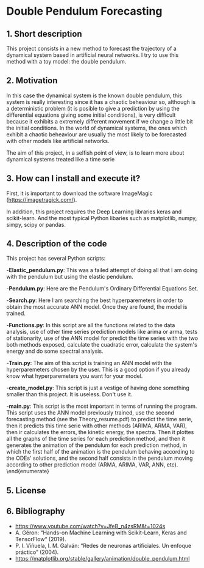 # Double Pendulum Forecasting

## 1. Short description

This project consists in a new method to forecast the trajectory of a dynamical system based in artificial neural networks. I try to use this method with a toy model: the double pendulum. 

## 2. Motivation

In this case the dynamical system is the known double pendulum, this system is really interesting since
it has a chaotic beheaviour so, although is a deterministic problem (it is posible to give a prediction
by using the differential equations giving some initial conditions), is very difficult because it exhibits a extremely different 
movement if we change a little bit the initial conditions. In the world of dynamical systems, the ones which exhibit a chaotic beheaviour are usually the most likely to be forecasted with other models like artificial networks.

The aim of this project, in a selfish point of view, is to learn more about dynamical systems treated like a time serie

## 3. How can I install and execute it?

First, it is important to download the software ImageMagic (https://imagetragick.com/).

In addition, this project requires the Deep Learning libraries keras and scikit-learn. And the most typical Python libaries such as matplotlib, numpy, simpy, scipy or pandas. 

## 4. Description of the code

This project has several Python scripts: 


-**Elastic_pendulum.py**: This was a failed attempt of doing all that I am doing with the pendulum but using the elastic pendulum.

-**Pendulum.py**: Here are the Pendulum's Ordinary Differential Equations Set. 

-**Search.py**: Here I am searching the best hyperparemeters in order to obtain the most accurate ANN model. Once they are found, the model is trained.

-**Functions.py**: In this script are all the functions related to the data analysis, use of other time series prediction models like arima or arma, tests of stationarity, use of the ANN model for predict the time series with the two both methods exposed, calculate the cuadratic error, calculate the system's energy and do some spectral analysis.

-**Train.py**: The aim of this script is training an ANN model with the hyperparemeters chosen by the user. This is a good option if you already know what hyperparemeters you want for your model.

-**create_model.py**: This script is just a vestige of having done something smaller than this project. It is useless. Don't use it.

-**main.py**: This script is the most important in terms of running the program. This script uses the ANN model previously trained, use the second forecasting method (see the Theory_resume.pdf) to predict the time serie, then it predicts this time serie with other methods (ARIMA, ARMA, VAR), then ir calculates the errors, the kinetic energy, the spectra. Then it plottes all the graphs of the time series for each prediction method, and then it generates the animation of the pendulum for each prediction method, in which the first half of the animation is the pendulum behaving according to the ODEs' solutions, and the second half consists in the pendulum moving according to other prediction model (ARMA, ARIMA, VAR, ANN, etc).
\end{enumerate}

## 5. License

## 6. Bibliography

- https://www.youtube.com/watch?v=JfeB_n4zsRM&t=1024s 
- A. Géron: “Hands-on Machine Learning with Scikit-Learn, Keras and TensorFlow“ (2019).
- P. I. Viñuela, I. M. Galván: “Redes de neuronas artificiales. Un enfoque práctico” (2004).
- https://matplotlib.org/stable/gallery/animation/double_pendulum.html
